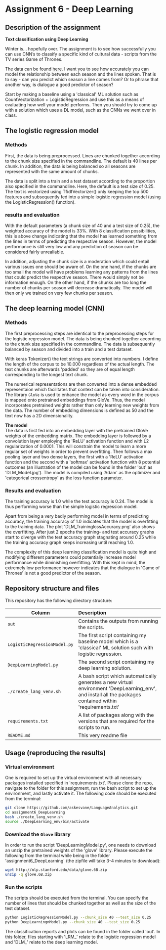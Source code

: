 # Assignment 6 - Deep Learning

## Description of the assignment
__Text classification using Deep Learning__

Winter is... hopefully over.
The assignment is to see how successfully you can use CNN’s to classify a specific kind of cultural data - scripts from the TV series Game of Thrones.

The data can be found [here](https://www.kaggle.com/albenft/game-of-thrones-script-all-seasons).
I want you to see how accurately you can model the relationship between each season and the lines spoken. That is to say - can you predict which season a line comes from? Or to phrase that another way, is dialogue a good predictor of season?

Start by making a baseline using a 'classical' ML solution such as CountVectorization + LogisticRegression and use this as a means of evaluating how well your model performs. Then you should try to come up with a solution which uses a DL model, such as the CNNs we went over in class.

## The logistic regression model

### Methods 
First, the data is being preprocessed. Lines are chunked together according to the chunk size specified in the commandline. The default is 40 lines per chunk. In addition, the data is being balanced so all seasons are represented with the same amount of chunks. 

The data is split into a train and a test dataset according to the proportion also specified in the commandline. Here, the default is a test size of 0.25. The text is vectorized using TfidfVectorizer() only keeping the top 500 features and subsequently fed into a simple logistic regression model (using the LogisticRegression() function).

### results and evaluation
With the default parameters (a chunk size of 40 and a test size of 0.25), the weighted accuracy of the model is 33%. With 8 classification possibilities, this is above change indicating that the model has learned something from the lines in terms of predicting the respective season. However, the model performance is still very low and any prediction of season can be considered fairly unrealiable. 

In addition, adjusting the chunk size is a moderation which could entail various issues one should be aware of. On the one hand, if the chunks are too small the model will have problems learning any patterns from the lines that could predict the respective season. There would simply not be information enough. On the other hand, if the chunks are too long the number of chunks per season will decrease dramatically. The model will then only we trained on very few chunks per season.

## The deep learning model (CNN)

### Methods
The first preprocessing steps are identical to the preprocessing steps for the logistic regression model. The data is being chunked together according to the chunk size specified in the commandline. The data is subsequently balanced by season and divided into a train and a test dataset.

With keras Tokenizer() the text strings are converted into numbers. I define the length of the corpus to be 10.000 regardless of the actual length. The text chunks are afterwards 'padded' so they are of equal length corresponding to the longest text chunk. 

The numerical representations are then converted into a dense embedded representaion which facilitates that context can be taken into consideration. The library ```GloVe``` is used to enhance the model as every word in the corpus is mapped onto pretrained embeddings from GloVe. Thus, the model incorporates pretrained weights rather than only learning new weights from the data. The number of embedding dimensions is defined as 50 and the text now has a 2D dimensionality.

__The model__<br>
The data is first fed into an embedding layer with the pretrained GloVe weights of the embedding matrix. The embedding layer is followed by a convolution layer employing the 'ReLU' activation function and with L2 regularization of 0.0001. This will constrain the model to learn a more regular set of weights in order to prevent overfitting. Then follows a max pooling layer and two dense layers, the first with a 'ReLU' activation function and the second with a 'softmax' activation function with 8 potential outcomes (an illustration of the model can be found in the folder 'out' as 'DLM_Model.jpg').
The model is compiled using 'Adam' as the optimizer and 'categorical crossentropy' as the loss function parameter. 


### Results and evaluation
The training accuracy is 1.0 while the test accuracy is 0.24. The model is thus performing worse than the simple logistic regression model. 

Apart from being a very badly performing model in terms of predicting accuracy, the training accuracy of 1.0 indicates that the model is overfitting to the training data. The plot 'DLM_TraininglossAccuracy.png' also shows the overfitting. After just 2 epochs the training- and test accuracy graphs start to diverge with the test accuracy graph stagnating around 0.25 while the training accuracy graph keeps increasing until reaching 1.0.

The complexity of this deep learning classification model is quite high and modifying different parameters could potentially increase model performance while diminishing overfitting. With this kept in mind, the extremely low performance however indicates that the dialogue in 'Game of Thrones' is not a good predictor of the season.

## Repository structure and files

This repository has the following directory structure:

| Column | Description|
|--------|:-----------|
```out``` | Contains the outputs from running the scripts.
```LogisticRegressionModel.py```| The first script containing my baseline model which is a 'classical' ML solution such with logistic regression.
```DeepLearningModel.py```| The second script containing my deep learning solution.
```./create_lang_venv.sh``` | A bash script which automatically generates a new virtual environment 'DeepLearning_env', and install all the packages contained within 'requirements.txt'
```requirements.txt``` | A list of packages along with the versions that are required for the scripts to run.
```README.md``` | This very readme file


## Usage (reproducing the results)

### Virtual environment
One is required to set up the virtual environment with all necessary packages installed specified in 'requirements.txt'. Please clone the repo, navigate to the folder for this assignment, run the bash script to set up the environment, and lastly activate it. The following code should be executed from the terminal:

```bash
git clone https://github.com/askesvane/LanguageAnalytics.git
cd assignment6_DeepLearning
bash ./create_lang_venv.sh
source ./DeepLearning_env/bin/activate
```
### Download the ```Glove``` library
In order to run the script 'DeepLearningModel.py', one needs to download an unzip the pretrained weights of the 'glove' library. Please execute the following from the terminal while being in the folder 'assignment6_DeepLearning' (the zipfile will take 3-4 minutes to download):

```bash
wget http://nlp.stanford.edu/data/glove.6B.zip
unzip -q glove.6B.zip
```
### Run the scripts
The scripts should be executed from the terminal. You can specify the number of lines that should be chunked together as well as the size of the test dataset.
```bash
python LogisticRegressionModel.py --chunk_size 40 --test_size 0.25
python DeepLearningnModel.py --chunk_size 40 --test_size 0.25
```
The classification reports and plots can be found in the folder called 'out'. In this folder, files starting with 'LRM_' relate to the logistic regression model and 'DLM_' relate to the deep learning model.